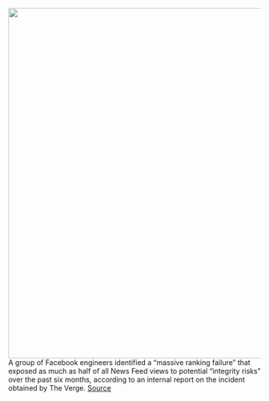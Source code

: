 <img src='https://cdn.vox-cdn.com/thumbor/rv3EEbL17TZdILUVhFIsnOH1hss=/0x0:2040x1360/1200x675/filters:focal(857x517:1183x843)/cdn.vox-cdn.com/uploads/chorus_image/image/70695107/acastro_180828_1777_facebook_0001.0.jpg' width='700px' /><br/>
A group of Facebook engineers identified a “massive ranking failure” that exposed as much as half of all News Feed views to potential “integrity risks” over the past six months, according to an internal report on the incident obtained by The Verge.
<a href='https://www.theverge.com/2022/3/31/23004326/facebook-news-feed-downranking-integrity-bug'> Source <a/>